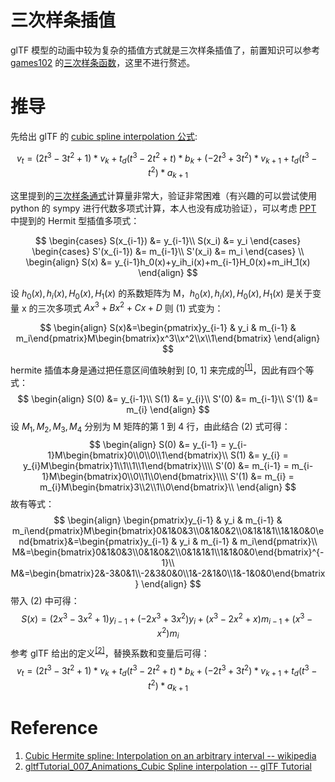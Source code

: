 # 三次样条插值

glTF 模型的动画中较为复杂的插值方式就是三次样条插值了，前置知识可以参考 [games102](http://staff.ustc.edu.cn/~lgliu/Courses/GAMES102_2020/default.html) 的[三次样条函数](http://staff.ustc.edu.cn/~lgliu/Courses/GAMES102_2020/PPT/GAMES102-4_CubicSplines.pdf)，这里不进行赘述。

# 推导

先给出 glTF 的 [cubic spline interpolation 公式]():

$$v_t = (2t^3 - 3t^2 + 1) * v_k + t_d(t^3 - 2t^2 + t) * b_k + (-2t^3 + 3t^2) * v_{k+1} + t_d(t^3 - t^2) * a_{k+1}$$

这里提到的[三次样条通式](http://staff.ustc.edu.cn/~lgliu/Courses/GAMES102_2020/documents/GAMES102-suppl-2-CubicSpline.pdf)计算量非常大，验证非常困难（有兴趣的可以尝试使用 python 的 sympy 进行代数多项式计算，本人也没有成功验证），可以考虑 [PPT](http://staff.ustc.edu.cn/~lgliu/Courses/GAMES102_2020/PPT/GAMES102-4_CubicSplines.pdf) 中提到的 Hermit 型插值多项式：

$$
\begin{cases}
S(x_{i-1}) &= y_{i-1}\\
S(x_i) &= y_i
\end{cases}
\begin{cases}
S'(x_{i-1}) &= m_{i-1}\\
S'(x_i) &= m_i
\end{cases}
\\
\begin{align}
S(x) &= y_{i-1}h_0(x)+y_ih_i(x)+m_{i-1}H_0(x)+m_iH_1(x)
\end{align}
$$

设 $h_0(x),h_i(x),H_0(x),H_1(x)$ 的系数矩阵为 M，$h_0(x),h_i(x),H_0(x),H_1(x)$ 是关于变量 x 的三次多项式 $Ax^3+Bx^2+Cx+D$ 则 (1) 式变为：

$$
\begin{align}
S(x)&=\begin{pmatrix}y_{i-1} & y_i & m_{i-1} & m_i\end{pmatrix}M\begin{bmatrix}x^3\\x^2\\x\\1\end{bmatrix}
\end{align}
$$

hermite 插值本身是通过把任意区间值映射到 [0, 1] 来完成的<sup><a href="#r1">[1]</a></sup>，因此有四个等式：
$$
\begin{align}
S(0) &= y_{i-1}\\
S(1) &= y_{i}\\
S'(0) &= m_{i-1}\\
S'(1) &= m_{i}
\end{align}
$$
设 $M_1,M_2,M_3,M_4$ 分别为 M 矩阵的第 1 到 4 行，由此结合 (2) 式可得：
$$
\begin{align}
S(0) &= y_{i-1} = y_{i-1}M\begin{bmatrix}0\\0\\0\\1\end{bmatrix}\\
S(1) &= y_{i} = y_{i}M\begin{bmatrix}1\\1\\1\\1\end{bmatrix}\\\\
S'(0) &= m_{i-1} = m_{i-1}M\begin{bmatrix}0\\0\\1\\0\end{bmatrix}\\\\
S'(1) &= m_{i} = m_{i}M\begin{bmatrix}3\\2\\1\\0\end{bmatrix}\\
\end{align}
$$
故有等式：
$$
\begin{align}
\begin{pmatrix}y_{i-1} & y_i & m_{i-1} & m_i\end{pmatrix}M\begin{bmatrix}0&1&0&3\\0&1&0&2\\0&1&1&1\\1&1&0&0\end{bmatrix}&=\begin{pmatrix}y_{i-1} & y_i & m_{i-1} & m_i\end{pmatrix}\\
M&=\begin{bmatrix}0&1&0&3\\0&1&0&2\\0&1&1&1\\1&1&0&0\end{bmatrix}^{-1}\\
M&=\begin{bmatrix}2&-3&0&1\\-2&3&0&0\\1&-2&1&0\\1&-1&0&0\end{bmatrix}
\end{align}
$$
带入 (2) 中可得：
$$
S(x) = (2x^3-3x^2+1)y_{i-1}+(-2x^3+3x^2)y_i+(x^3-2x^2+x)m_{i-1}+(x^3-x^2)m_{i}
$$
参考 glTF 给出的定义<sup><a href="r2">[2]</a></sup>，替换系数和变量后可得：
$$v_t = (2t^3 - 3t^2 + 1) * v_k + t_d(t^3 - 2t^2 + t) * b_k + (-2t^3 + 3t^2) * v_{k+1} + t_d(t^3 - t^2) * a_{k+1}$$
# Reference

1. <a id="r1" href="https://en.wikipedia.org/wiki/Cubic_Hermite_spline#:~:text=%E2%88%88%20%5B0%2C%201%5D.-,Interpolation%20on%20an%20arbitrary%20interval,-%5Bedit%5D">Cubic Hermite spline: Interpolation on an arbitrary interval -- wikipedia</a>
2. <a id="r2" href="https://github.com/KhronosGroup/glTF-Tutorials/blob/master/gltfTutorial/gltfTutorial_007_Animations.md#cubic-spline-interpolation:~:text=this%20Wikipedia%20article-,Cubic%20Spline%20interpolation,-Cubic%20spline%20interpolation">gltfTutorial_007_Animations_Cubic Spline interpolation -- glTF Tutorial</a>